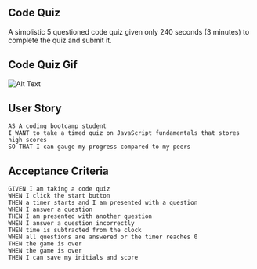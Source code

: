 ## Code Quiz

A simplistic 5 questioned code quiz given only 240 seconds (3 minutes) to complete the quiz and submit it. 

## Code Quiz Gif

![Alt Text](https://github.com/rwillowlevy/Code-quiz/blob/master/Codequiz.gif)


## User Story

```
AS A coding bootcamp student
I WANT to take a timed quiz on JavaScript fundamentals that stores high scores
SO THAT I can gauge my progress compared to my peers
```

## Acceptance Criteria

```
GIVEN I am taking a code quiz
WHEN I click the start button
THEN a timer starts and I am presented with a question
WHEN I answer a question
THEN I am presented with another question
WHEN I answer a question incorrectly
THEN time is subtracted from the clock
WHEN all questions are answered or the timer reaches 0
THEN the game is over
WHEN the game is over
THEN I can save my initials and score
```

